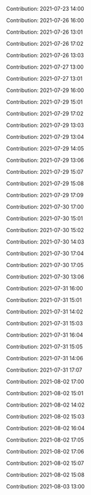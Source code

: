 Contribution: 2021-07-23 14:00

Contribution: 2021-07-26 16:00

Contribution: 2021-07-26 13:01

Contribution: 2021-07-26 17:02

Contribution: 2021-07-26 13:03

Contribution: 2021-07-27 13:00

Contribution: 2021-07-27 13:01

Contribution: 2021-07-29 16:00

Contribution: 2021-07-29 15:01

Contribution: 2021-07-29 17:02

Contribution: 2021-07-29 13:03

Contribution: 2021-07-29 13:04

Contribution: 2021-07-29 14:05

Contribution: 2021-07-29 13:06

Contribution: 2021-07-29 15:07

Contribution: 2021-07-29 15:08

Contribution: 2021-07-29 17:09

Contribution: 2021-07-30 17:00

Contribution: 2021-07-30 15:01

Contribution: 2021-07-30 15:02

Contribution: 2021-07-30 14:03

Contribution: 2021-07-30 17:04

Contribution: 2021-07-30 17:05

Contribution: 2021-07-30 13:06

Contribution: 2021-07-31 16:00

Contribution: 2021-07-31 15:01

Contribution: 2021-07-31 14:02

Contribution: 2021-07-31 15:03

Contribution: 2021-07-31 16:04

Contribution: 2021-07-31 15:05

Contribution: 2021-07-31 14:06

Contribution: 2021-07-31 17:07

Contribution: 2021-08-02 17:00

Contribution: 2021-08-02 15:01

Contribution: 2021-08-02 14:02

Contribution: 2021-08-02 15:03

Contribution: 2021-08-02 16:04

Contribution: 2021-08-02 17:05

Contribution: 2021-08-02 17:06

Contribution: 2021-08-02 15:07

Contribution: 2021-08-02 15:08

Contribution: 2021-08-03 13:00

